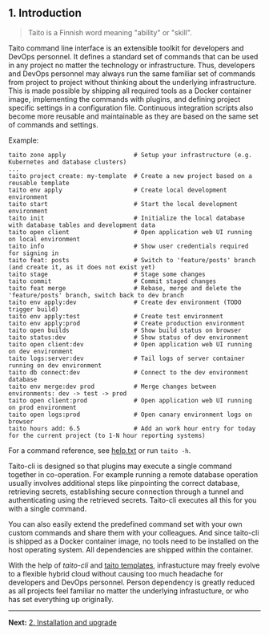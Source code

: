 ## 1. Introduction

> Taito is a Finnish word meaning "ability" or "skill".

Taito command line interface is an extensible toolkit for developers and DevOps personnel. It defines a standard set of commands that can be used in any project no matter the technology or infrastructure. Thus, developers and DevOps personnel may always run the same familiar set of commands from project to project without thinking about the underlying infrastructure. This is made possible by shipping all required tools as a Docker container image, implementing the commands with plugins, and defining project specific settings in a configuration file. Continuous integration scripts also become more reusable and maintainable as they are based on the same set of commands and settings.

Example:

```
taito zone apply                   # Setup your infrastructure (e.g. Kubernetes and database clusters)
...
taito project create: my-template  # Create a new project based on a reusable template
taito env apply                    # Create local development environment
taito start                        # Start the local development environment
taito init                         # Initialize the local database with database tables and development data
taito open client                  # Open application web UI running on local environment
taito info                         # Show user credentials required for signing in
taito feat: posts                  # Switch to 'feature/posts' branch (and create it, as it does not exist yet)
taito stage                        # Stage some changes
taito commit                       # Commit staged changes
taito feat merge                   # Rebase, merge and delete the 'feature/posts' branch, switch back to dev branch
taito env apply:dev                # Create dev environment (TODO trigger build)
taito env apply:test               # Create test environment
taito env apply:prod               # Create production environment
taito open builds                  # Show build status on browser
taito status:dev                   # Show status of dev environment
taito open client:dev              # Open application web UI running on dev environment
taito logs:server:dev              # Tail logs of server container running on dev environment
taito db connect:dev               # Connect to the dev environment database
taito env merge:dev prod           # Merge changes between environments: dev -> test -> prod
taito open client:prod             # Open application web UI running on prod environment
taito open logs:prod               # Open canary environment logs on browser
taito hours add: 6.5               # Add an work hour entry for today for the current project (to 1-N hour reporting systems)
```

For a command reference, see [help.txt](https://github.com/TaitoUnited/taito-cli/blob/dev/help.txt) or run `taito -h`.

Taito-cli is designed so that plugins may execute a single command together in co-operation. For example running a remote database operation usually involves additional steps like pinpointing the correct database, retrieving secrets, establishing secure connection through a tunnel and authenticating using the retrieved secrets. Taito-cli executes all this for you with a single command.

You can also easily extend the predefined command set with your own custom commands and share them with your colleagues. And since taito-cli is shipped as a Docker container image, no tools need to be installed on the host operating system. All dependencies are shipped within the container.

With the help of *taito-cli* and [taito templates](https://github.com/TaitoUnited/taito-cli/tree/dev/docs/templates.md), infrastucture may freely evolve to a flexible hybrid cloud without causing too much headache for developers and DevOps personnel. Person dependency is greatly reduced as all projects feel familiar no matter the underlying infrastucture, or who has set everything up originally.

---

**Next:** [2. Installation and upgrade](02-installation.md)
